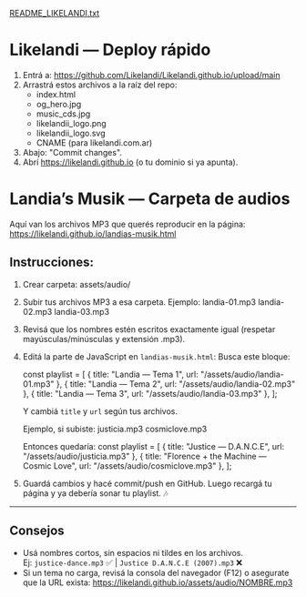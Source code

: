 [README_LIKELANDI.txt](https://github.com/user-attachments/files/22055977/README_LIKELANDI.txt)
# Likelandi — Deploy rápido

1) Entrá a: https://github.com/Likelandi/Likelandi.github.io/upload/main
2) Arrastrá estos archivos a la raíz del repo:
   - index.html
   - og_hero.jpg
   - music_cds.jpg
   - likelandii_logo.png
   - likelandii_logo.svg
   - CNAME  (para likelandi.com.ar)
3) Abajo: "Commit changes".
4) Abrí https://likelandi.github.io (o tu dominio si ya apunta).
# Landia’s Musik — Carpeta de audios

Aquí van los archivos MP3 que querés reproducir en la página:
https://likelandi.github.io/landias-musik.html

## Instrucciones:

1. Crear carpeta:
   assets/audio/

2. Subir tus archivos MP3 a esa carpeta.
   Ejemplo:
     landia-01.mp3
     landia-02.mp3
     landia-03.mp3

3. Revisá que los nombres estén escritos exactamente igual
   (respetar mayúsculas/minúsculas y extensión .mp3).

4. Editá la parte de JavaScript en `landias-musik.html`:
   Busca este bloque:

     const playlist = [
       { title: "Landia — Tema 1", url: "/assets/audio/landia-01.mp3" },
       { title: "Landia — Tema 2", url: "/assets/audio/landia-02.mp3" },
       { title: "Landia — Tema 3", url: "/assets/audio/landia-03.mp3" },
     ];

   Y cambiá `title` y `url` según tus archivos.

   Ejemplo, si subiste:
     justicia.mp3
     cosmiclove.mp3

   Entonces quedaría:
     const playlist = [
       { title: "Justice — D.A.N.C.E", url: "/assets/audio/justicia.mp3" },
       { title: "Florence + the Machine — Cosmic Love", url: "/assets/audio/cosmiclove.mp3" },
     ];

5. Guardá cambios y hacé commit/push en GitHub.
   Luego recargá tu página y ya debería sonar tu playlist. 🎶

---

## Consejos

- Usá nombres cortos, sin espacios ni tildes en los archivos.  
  Ej: `justice-dance.mp3` ✅  |  `Justice D.A.N.C.E (2007).mp3` ❌
- Si un tema no carga, revisá la consola del navegador (F12) o asegurate que la URL exista:
  https://likelandi.github.io/assets/audio/NOMBRE.mp3
